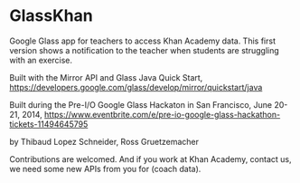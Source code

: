 GlassKhan
=========

Google Glass app for teachers to access Khan Academy data. This first version shows a notification to the teacher when students are struggling with an exercise.

Built with the Mirror API and Glass Java Quick Start,
https://developers.google.com/glass/develop/mirror/quickstart/java

Built during the Pre-I/O Google Glass Hackaton in San Francisco, June 20-21, 2014,
https://www.eventbrite.com/e/pre-io-google-glass-hackathon-tickets-11494645795

by
Thibaud Lopez Schneider,
Ross Gruetzemacher

Contributions are welcomed. And if you work at Khan Academy, contact us, we need some new APIs from you for (coach data).
